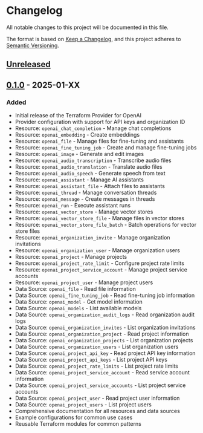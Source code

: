# Changelog

All notable changes to this project will be documented in this file.

The format is based on [Keep a Changelog](https://keepachangelog.com/en/1.0.0/),
and this project adheres to [Semantic Versioning](https://semver.org/spec/v2.0.0.html).

## [Unreleased]

## [0.1.0] - 2025-01-XX

### Added
- Initial release of the Terraform Provider for OpenAI
- Provider configuration with support for API keys and organization ID
- Resource: `openai_chat_completion` - Manage chat completions
- Resource: `openai_embedding` - Create embeddings
- Resource: `openai_file` - Manage files for fine-tuning and assistants
- Resource: `openai_fine_tuning_job` - Create and manage fine-tuning jobs
- Resource: `openai_image` - Generate and edit images
- Resource: `openai_audio_transcription` - Transcribe audio files
- Resource: `openai_audio_translation` - Translate audio files
- Resource: `openai_audio_speech` - Generate speech from text
- Resource: `openai_assistant` - Manage AI assistants
- Resource: `openai_assistant_file` - Attach files to assistants
- Resource: `openai_thread` - Manage conversation threads
- Resource: `openai_message` - Create messages in threads
- Resource: `openai_run` - Execute assistant runs
- Resource: `openai_vector_store` - Manage vector stores
- Resource: `openai_vector_store_file` - Manage files in vector stores
- Resource: `openai_vector_store_file_batch` - Batch operations for vector store files
- Resource: `openai_organization_invite` - Manage organization invitations
- Resource: `openai_organization_user` - Manage organization users
- Resource: `openai_project` - Manage projects
- Resource: `openai_project_rate_limit` - Configure project rate limits
- Resource: `openai_project_service_account` - Manage project service accounts
- Resource: `openai_project_user` - Manage project users
- Data Source: `openai_file` - Read file information
- Data Source: `openai_fine_tuning_job` - Read fine-tuning job information
- Data Source: `openai_model` - Get model information
- Data Source: `openai_models` - List available models
- Data Source: `openai_organization_audit_logs` - Read organization audit logs
- Data Source: `openai_organization_invites` - List organization invitations
- Data Source: `openai_organization_project` - Read project information
- Data Source: `openai_organization_projects` - List organization projects
- Data Source: `openai_organization_users` - List organization users
- Data Source: `openai_project_api_key` - Read project API key information
- Data Source: `openai_project_api_keys` - List project API keys
- Data Source: `openai_project_rate_limits` - List project rate limits
- Data Source: `openai_project_service_account` - Read service account information
- Data Source: `openai_project_service_accounts` - List project service accounts
- Data Source: `openai_project_user` - Read project user information
- Data Source: `openai_project_users` - List project users
- Comprehensive documentation for all resources and data sources
- Example configurations for common use cases
- Reusable Terraform modules for common patterns

[Unreleased]: https://github.com/mkdev-me/terraform-provider-openai/compare/v0.1.0...HEAD
[0.1.0]: https://github.com/mkdev-me/terraform-provider-openai/releases/tag/v0.1.0